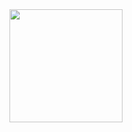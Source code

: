 <img src="https://archive.org/download/cool-animated-gif-33/cool-animated-gif-33.gif" width="200" />
